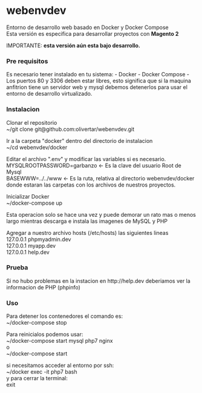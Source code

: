 # webenvdev
Entorno de desarrollo web basado en Docker y Docker Compose</br>
Esta versión es especifica para desarrollar proyectos con <strong>Magento 2</strong></br>

IMPORTANTE: <strong>esta versión aún esta bajo desarrollo.</strong>

<h3>Pre requisitos</h3>
Es necesario tener instalado en tu sistema:
- Docker
- Docker Compose
- Los puertos 80 y 3306 deben estar libres, esto significa que si la maquina anfitrion tiene un servidor web y mysql debemos detenerlos para usar el entorno de desarrollo virtualizado.

<h3>Instalacion</h3>
Clonar el repositorio</br>
~/git clone git@github.com:olivertar/webenvdev.git

Ir a la carpeta "docker" dentro del directorio de instalacion</br>
~/cd webenvdev/docker

Editar el archivo ".env" y modificar las variables si es necesario.</br>
MYSQLROOTPASSWORD=garbanzo <- Es la clave del usuario Root de Mysql</br>
BASEWWW=../../www <- Es la ruta, relativa al directorio webenvdev/docker donde estaran las carpetas con los archivos de nuestros proyectos.

Inicializar Docker</br>
~/docker-compose up

Esta operacion solo se hace una vez y puede demorar un rato mas o menos largo mientras descarga e instala las imagenes de MySQL y PHP

Agregar a nuestro archivo hosts (/etc/hosts) las siguientes lineas</br>
127.0.0.1 phpmyadmin.dev</br>
127.0.0.1 myapp.dev</br>
127.0.0.1 help.dev

<h3>Prueba</h3>
Si no hubo problemas en la instacion en http://help.dev deberiamos ver la informacion de PHP (phpinfo)

<h3>Uso</h3>
Para detener los contenedores el comando es:</br>
~/docker-compose stop

Para reinicialos podemos usar:</br>
~/docker-compose start mysql php7 nginx</br>
o</br>
~/docker-compose start

si necesitamos acceder al entorno por ssh:</br>
~/docker exec -it php7 bash</br>
y para cerrar la terminal:</br>
exit






